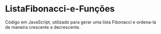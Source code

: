 # ListaFibonacci-e-Funções
Código em JavaScript, utilizado para gerar uma lista Fibonacci e ordena-la de maneira crescente e decrescente.
